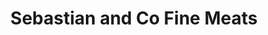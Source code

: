 ---
title: "Sebastian and Co Fine Meats"
url: /vancouver/sebastian-and-co-fine-meats/
shop: Metzgerei
---
